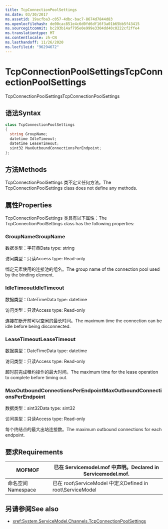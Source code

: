 ```yaml
---
title: TcpConnectionPoolSettings
ms.date: 03/30/2017
ms.assetid: 19acfba3-c057-4dbc-bac7-8674d7844d83
ms.openlocfilehash: de00cac851e4c6d0fd6df16f3a01b65bb5f43415
ms.sourcegitcommit: bc293b14af795e0e999e3304dd40c0222cf2ffe4
ms.translationtype: MT
ms.contentlocale: zh-CN
ms.lasthandoff: 11/26/2020
ms.locfileid: "96294672"
---
```

# <a name="tcpconnectionpoolsettings"></a><span data-ttu-id="13944-102">TcpConnectionPoolSettings</span><span class="sxs-lookup"><span data-stu-id="13944-102">TcpConnectionPoolSettings</span></span>

<span data-ttu-id="13944-103">TcpConnectionPoolSettings</span><span class="sxs-lookup"><span data-stu-id="13944-103">TcpConnectionPoolSettings</span></span>  
  
## <a name="syntax"></a><span data-ttu-id="13944-104">语法</span><span class="sxs-lookup"><span data-stu-id="13944-104">Syntax</span></span>  
  
```csharp
class TcpConnectionPoolSettings  
{  
  string GroupName;  
  datetime IdleTimeout;  
  datetime LeaseTimeout;  
  sint32 MaxOutboundConnectionsPerEndpoint;  
};  
```  
  
## <a name="methods"></a><span data-ttu-id="13944-105">方法</span><span class="sxs-lookup"><span data-stu-id="13944-105">Methods</span></span>  

 <span data-ttu-id="13944-106">TcpConnectionPoolSettings 类不定义任何方法。</span><span class="sxs-lookup"><span data-stu-id="13944-106">The TcpConnectionPoolSettings class does not define any methods.</span></span>  
  
## <a name="properties"></a><span data-ttu-id="13944-107">属性</span><span class="sxs-lookup"><span data-stu-id="13944-107">Properties</span></span>  

 <span data-ttu-id="13944-108">TcpConnectionPoolSettings 类具有以下属性：</span><span class="sxs-lookup"><span data-stu-id="13944-108">The TcpConnectionPoolSettings class has the following properties:</span></span>  
  
### <a name="groupname"></a><span data-ttu-id="13944-109">GroupName</span><span class="sxs-lookup"><span data-stu-id="13944-109">GroupName</span></span>  

 <span data-ttu-id="13944-110">数据类型：字符串</span><span class="sxs-lookup"><span data-stu-id="13944-110">Data type: string</span></span>  
  
 <span data-ttu-id="13944-111">访问类型：只读</span><span class="sxs-lookup"><span data-stu-id="13944-111">Access type: Read-only</span></span>  
  
 <span data-ttu-id="13944-112">绑定元素使用的连接池的组名。</span><span class="sxs-lookup"><span data-stu-id="13944-112">The group name of the connection pool used by the binding element.</span></span>  
  
### <a name="idletimeout"></a><span data-ttu-id="13944-113">IdleTimeout</span><span class="sxs-lookup"><span data-stu-id="13944-113">IdleTimeout</span></span>  

 <span data-ttu-id="13944-114">数据类型：DateTime</span><span class="sxs-lookup"><span data-stu-id="13944-114">Data type: datetime</span></span>  
  
 <span data-ttu-id="13944-115">访问类型：只读</span><span class="sxs-lookup"><span data-stu-id="13944-115">Access type: Read-only</span></span>  
  
 <span data-ttu-id="13944-116">连接在断开前可以空闲的最长时间。</span><span class="sxs-lookup"><span data-stu-id="13944-116">The maximum time the connection can be idle before being disconnected.</span></span>  
  
### <a name="leasetimeout"></a><span data-ttu-id="13944-117">LeaseTimeout</span><span class="sxs-lookup"><span data-stu-id="13944-117">LeaseTimeout</span></span>  

 <span data-ttu-id="13944-118">数据类型：DateTime</span><span class="sxs-lookup"><span data-stu-id="13944-118">Data type: datetime</span></span>  
  
 <span data-ttu-id="13944-119">访问类型：只读</span><span class="sxs-lookup"><span data-stu-id="13944-119">Access type: Read-only</span></span>  
  
 <span data-ttu-id="13944-120">超时前完成租约操作的最大时间。</span><span class="sxs-lookup"><span data-stu-id="13944-120">The maximum time for the lease operation to complete before timing out.</span></span>  
  
### <a name="maxoutboundconnectionsperendpoint"></a><span data-ttu-id="13944-121">MaxOutboundConnectionsPerEndpoint</span><span class="sxs-lookup"><span data-stu-id="13944-121">MaxOutboundConnectionsPerEndpoint</span></span>  

 <span data-ttu-id="13944-122">数据类型：sint32</span><span class="sxs-lookup"><span data-stu-id="13944-122">Data type: sint32</span></span>  
  
 <span data-ttu-id="13944-123">访问类型：只读</span><span class="sxs-lookup"><span data-stu-id="13944-123">Access type: Read-only</span></span>  
  
 <span data-ttu-id="13944-124">每个终结点的最大出站连接数。</span><span class="sxs-lookup"><span data-stu-id="13944-124">The maximum outbound connections for each endpoint.</span></span>  
  
## <a name="requirements"></a><span data-ttu-id="13944-125">要求</span><span class="sxs-lookup"><span data-stu-id="13944-125">Requirements</span></span>  
  
|<span data-ttu-id="13944-126">MOF</span><span class="sxs-lookup"><span data-stu-id="13944-126">MOF</span></span>|<span data-ttu-id="13944-127">已在 Servicemodel.mof 中声明。</span><span class="sxs-lookup"><span data-stu-id="13944-127">Declared in Servicemodel.mof.</span></span>|  
|---------|-----------------------------------|  
|<span data-ttu-id="13944-128">命名空间</span><span class="sxs-lookup"><span data-stu-id="13944-128">Namespace</span></span>|<span data-ttu-id="13944-129">已在 root\ServiceModel 中定义</span><span class="sxs-lookup"><span data-stu-id="13944-129">Defined in root\ServiceModel</span></span>|  
  
## <a name="see-also"></a><span data-ttu-id="13944-130">另请参阅</span><span class="sxs-lookup"><span data-stu-id="13944-130">See also</span></span>

- <xref:System.ServiceModel.Channels.TcpConnectionPoolSettings>
